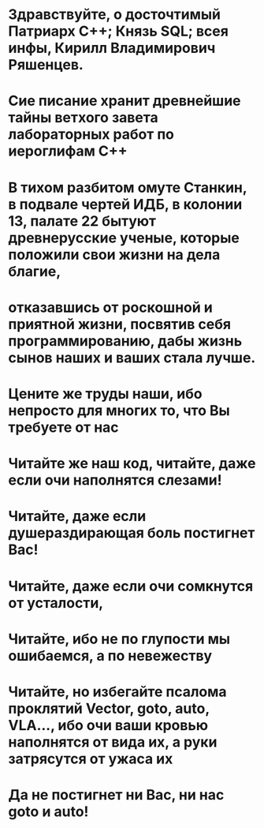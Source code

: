 # Здравствуйте, о досточтимый Патриарх С++; Князь SQL; всея инфы, Кирилл Владимирович Ряшенцев.
# Сие писание хранит древнейшие тайны ветхого завета лабораторных работ по иероглифам С++
# В тихом разбитом омуте Станкин, в подвале чертей ИДБ, в колонии 13, палате 22 бытуют древнерусские ученые, которые положили свои жизни на дела благие, 
# отказавшись от роскошной и приятной жизни, посвятив себя программированию, дабы жизнь сынов наших и ваших стала лучше.
# Цените же труды наши, ибо непросто для многих то, что Вы требуете от нас
# Читайте же наш код, читайте, даже если очи наполнятся слезами! 
# Читайте, даже если душераздирающая боль постигнет Вас!
# Читайте, даже если очи сомкнутся от усталости, 
# Читайте, ибо не по глупости мы ошибаемся, а по невежеству
# Читайте, но избегайте псалома проклятий Vector, goto, auto, VLA..., ибо очи ваши кровью наполнятся от вида их, а руки затрясутся от ужаса их
# Да не постигнет ни Вас, ни нас goto и auto!
